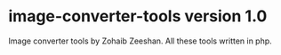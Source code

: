 # image-converter-tools version 1.0
Image converter tools by Zohaib Zeeshan. All these tools written in php.
